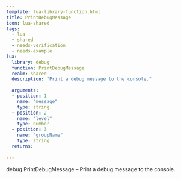 ```yaml
---
template: lua-library-function.html
title: PrintDebugMessage
icon: lua-shared
tags:
  - lua
  - shared
  - needs-verification
  - needs-example
lua:
  library: debug
  function: PrintDebugMessage
  realm: shared
  description: "Print a debug message to the console."
  
  arguments:
  - position: 1
    name: "message"
    type: string
  - position: 2
    name: "level"
    type: number
  - position: 3
    name: "groupName"
    type: string
  returns:
    
---
```


<div class="lua__search__keywords">
debug.PrintDebugMessage &#x2013; Print a debug message to the console.
</div>
